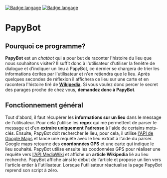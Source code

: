 [![Badge langage](https://img.shields.io/static/v1?label=langage&message=Français&color=blue)](https://github.com/GuillaumeStaub/PapyBot/blob/master/README_fr.md)
[![Badge langage](https://img.shields.io/static/v1?label=langage&message=English&color=blue)](https://github.com/GuillaumeStaub/PapyBot/blob/master/README.md)

# PapyBot

## Pourquoi ce programme?
**PapyBot** est un *chatbot* qui a pour but de raconter l'histoire du lieu que nous souhaitons visiter? 
Il suffit donc à l'utilisateur d'utiliser la fenêtre de dialogue et d'indiquer un lieu à PapyBot, ce dernier se chargera de trier les informations écrites par l'utilisateur et n'en retiendra que le lieu. Après quelques secondes de réflexion il affichera ce lieu sur une carte et en racontera l'histoire tiré de [**Wikipedia**](https://fr.wikipedia.org/wiki/Wikipédia:Accueil_principal).
Si vous voulez donc percer le secret des parages proche de chez vous, **demandez donc à PapyBot**.

## Fonctionnement général
Tout d'abord, il faut récupérer les **informations sur un lieu** dans le message de l'utilisateur. Pour cela j'utilise les **regex** qui me permettent de parser le message et d'en **extraire uniquement l'adresse** à l'aide de certains mots-clés. 
Ensuite, PapyBot doit rechercher le lieu, pour cela, il utilise [l'API de Google Maps](https://developers.google.com/places/web-service/details?hl=Language) et lance une requête avec le lieu extrait à l'aide du parser. Google maps retourne des **coordonnées GPS** et une carte qui indique le lieu souhaité.
PapyBot utilise ensuite les coodonnées GPS pour réaliser une requête vers [l'API MediaWiki](https://www.mediawiki.org/w/api.php) et affiche un **article Wikipedia** lié au lieu recherché. 
PapyBot affiche ainsi le début de l'article et propose un lien vers l'article entier à l'utilisateur. 
Lorsque l'utilisateur réactualise la page PapyBot reprend son script à zéro. 
